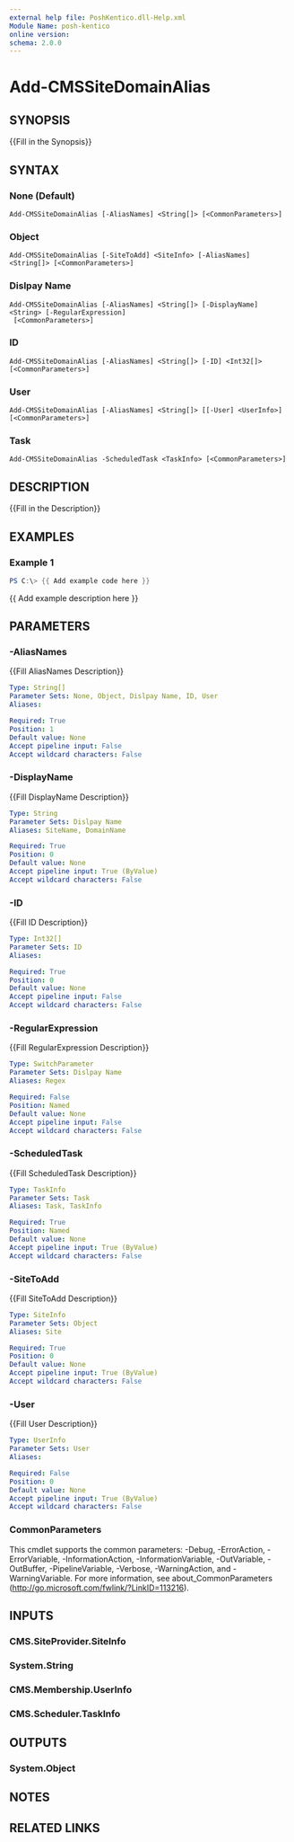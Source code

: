```yaml
---
external help file: PoshKentico.dll-Help.xml
Module Name: posh-kentico
online version:
schema: 2.0.0
---
```


# Add-CMSSiteDomainAlias

## SYNOPSIS
{{Fill in the Synopsis}}

## SYNTAX

### None (Default)
```
Add-CMSSiteDomainAlias [-AliasNames] <String[]> [<CommonParameters>]
```

### Object
```
Add-CMSSiteDomainAlias [-SiteToAdd] <SiteInfo> [-AliasNames] <String[]> [<CommonParameters>]
```

### Dislpay Name
```
Add-CMSSiteDomainAlias [-AliasNames] <String[]> [-DisplayName] <String> [-RegularExpression]
 [<CommonParameters>]
```

### ID
```
Add-CMSSiteDomainAlias [-AliasNames] <String[]> [-ID] <Int32[]> [<CommonParameters>]
```

### User
```
Add-CMSSiteDomainAlias [-AliasNames] <String[]> [[-User] <UserInfo>] [<CommonParameters>]
```

### Task
```
Add-CMSSiteDomainAlias -ScheduledTask <TaskInfo> [<CommonParameters>]
```

## DESCRIPTION
{{Fill in the Description}}

## EXAMPLES

### Example 1
```powershell
PS C:\> {{ Add example code here }}
```

{{ Add example description here }}

## PARAMETERS

### -AliasNames
{{Fill AliasNames Description}}

```yaml
Type: String[]
Parameter Sets: None, Object, Dislpay Name, ID, User
Aliases:

Required: True
Position: 1
Default value: None
Accept pipeline input: False
Accept wildcard characters: False
```

### -DisplayName
{{Fill DisplayName Description}}

```yaml
Type: String
Parameter Sets: Dislpay Name
Aliases: SiteName, DomainName

Required: True
Position: 0
Default value: None
Accept pipeline input: True (ByValue)
Accept wildcard characters: False
```

### -ID
{{Fill ID Description}}

```yaml
Type: Int32[]
Parameter Sets: ID
Aliases:

Required: True
Position: 0
Default value: None
Accept pipeline input: False
Accept wildcard characters: False
```

### -RegularExpression
{{Fill RegularExpression Description}}

```yaml
Type: SwitchParameter
Parameter Sets: Dislpay Name
Aliases: Regex

Required: False
Position: Named
Default value: None
Accept pipeline input: False
Accept wildcard characters: False
```

### -ScheduledTask
{{Fill ScheduledTask Description}}

```yaml
Type: TaskInfo
Parameter Sets: Task
Aliases: Task, TaskInfo

Required: True
Position: Named
Default value: None
Accept pipeline input: True (ByValue)
Accept wildcard characters: False
```

### -SiteToAdd
{{Fill SiteToAdd Description}}

```yaml
Type: SiteInfo
Parameter Sets: Object
Aliases: Site

Required: True
Position: 0
Default value: None
Accept pipeline input: True (ByValue)
Accept wildcard characters: False
```

### -User
{{Fill User Description}}

```yaml
Type: UserInfo
Parameter Sets: User
Aliases:

Required: False
Position: 0
Default value: None
Accept pipeline input: True (ByValue)
Accept wildcard characters: False
```

### CommonParameters
This cmdlet supports the common parameters: -Debug, -ErrorAction, -ErrorVariable, -InformationAction, -InformationVariable, -OutVariable, -OutBuffer, -PipelineVariable, -Verbose, -WarningAction, and -WarningVariable.
For more information, see about_CommonParameters (http://go.microsoft.com/fwlink/?LinkID=113216).

## INPUTS

### CMS.SiteProvider.SiteInfo

### System.String

### CMS.Membership.UserInfo

### CMS.Scheduler.TaskInfo

## OUTPUTS

### System.Object
## NOTES

## RELATED LINKS
